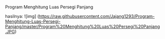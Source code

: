 Program Menghitung Luas Persegi Panjang


hasilnya:
![img]
(https://raw.githubusercontent.com/Jajang1293/Program-Menghitung-Luas-Persegi-Panjang/master/Program%20Menghitung%20Luas%20Persegi%20Panjang.JPG)
